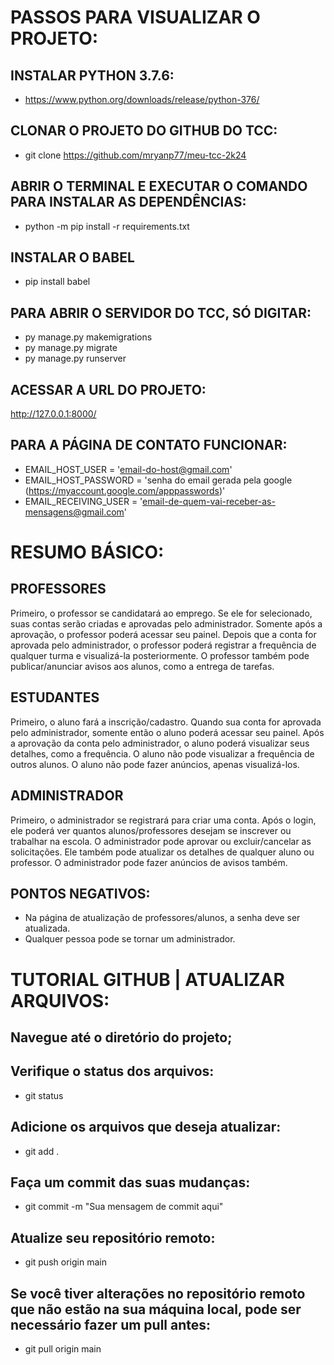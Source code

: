 # PASSOS PARA VISUALIZAR O PROJETO:
## INSTALAR PYTHON 3.7.6:
- https://www.python.org/downloads/release/python-376/

## CLONAR O PROJETO DO GITHUB DO TCC:
- git clone https://github.com/mryanp77/meu-tcc-2k24

## ABRIR O TERMINAL E EXECUTAR O COMANDO PARA INSTALAR AS DEPENDÊNCIAS:
- python -m pip install -r requirements.txt

## INSTALAR O BABEL
- pip install babel

## PARA ABRIR O SERVIDOR DO TCC, SÓ DIGITAR:
- py manage.py makemigrations
- py manage.py migrate
- py manage.py runserver

## ACESSAR A URL DO PROJETO:
http://127.0.0.1:8000/

## PARA A PÁGINA DE CONTATO FUNCIONAR:
- EMAIL_HOST_USER = 'email-do-host@gmail.com'
- EMAIL_HOST_PASSWORD = 'senha do email gerada pela google (https://myaccount.google.com/apppasswords)'
- EMAIL_RECEIVING_USER = 'email-de-quem-vai-receber-as-mensagens@gmail.com'


# RESUMO BÁSICO:
## PROFESSORES
Primeiro, o professor se candidatará ao emprego. Se ele for selecionado, suas contas serão criadas e aprovadas pelo administrador. Somente após a aprovação, o professor poderá acessar seu painel. Depois que a conta for aprovada pelo administrador, o professor poderá registrar a frequência de qualquer turma e visualizá-la posteriormente. O professor
também pode publicar/anunciar avisos aos alunos, como a entrega de tarefas.

## ESTUDANTES
Primeiro, o aluno fará a inscrição/cadastro. Quando sua conta for aprovada pelo administrador, somente então o aluno poderá acessar seu painel. Após a aprovação da conta pelo administrador, o aluno poderá visualizar seus detalhes, como a frequência. O aluno não pode visualizar a frequência de outros alunos. O aluno não pode fazer anúncios, apenas visualizá-los.

## ADMINISTRADOR
Primeiro, o administrador se registrará para criar uma conta. Após o login, ele poderá ver quantos alunos/professores desejam se inscrever ou trabalhar na escola. O administrador pode aprovar ou excluir/cancelar as solicitações. Ele também pode atualizar os detalhes de qualquer aluno ou professor. O administrador pode fazer anúncios de avisos também.

## PONTOS NEGATIVOS:
- Na página de atualização de professores/alunos, a senha deve ser atualizada.
- Qualquer pessoa pode se tornar um administrador.


# TUTORIAL GITHUB | ATUALIZAR ARQUIVOS:
## Navegue até o diretório do projeto;

## Verifique o status dos arquivos:
- git status

## Adicione os arquivos que deseja atualizar:
- git add .

## Faça um commit das suas mudanças:
- git commit -m "Sua mensagem de commit aqui"

## Atualize seu repositório remoto:
- git push origin main

## Se você tiver alterações no repositório remoto que não estão na sua máquina local, pode ser necessário fazer um pull antes:
- git pull origin main
